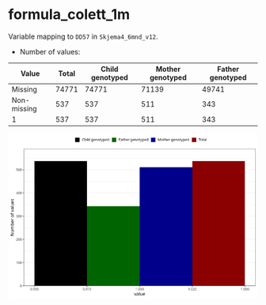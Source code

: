 # formula_colett_1m
Variable mapping to `DD57` in `Skjema4_6mnd_v12`.
- Number of values:

| Value | Total | Child genotyped | Mother genotyped | Father genotyped |
| ----- | ----- | --------------- | ---------------- | ---------------- |
| Missing | 74771 | 74771 | 71139 | 49741 |
| Non-missing | 537 | 537 | 511 | 343 |
| 1 | 537 | 537 | 511 | 343 |



![](formula_colett_1m_n.png)




